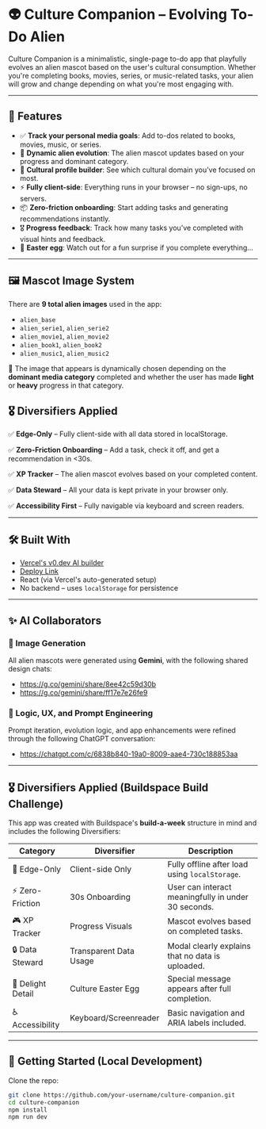 # 👽 Culture Companion – Evolving To-Do Alien

Culture Companion is a minimalistic, single-page to-do app that playfully evolves an alien mascot based on the user's cultural consumption. Whether you're completing books, movies, series, or music-related tasks, your alien will grow and change depending on what you're most engaging with.

---

## 🌟 Features

- ✅ **Track your personal media goals**: Add to-dos related to books, movies, music, or series.
- 👾 **Dynamic alien evolution**: The alien mascot updates based on your progress and dominant category.
- 🧠 **Cultural profile builder**: See which cultural domain you’ve focused on most.
- ⚡ **Fully client-side**: Everything runs in your browser – no sign-ups, no servers.
- 📦 **Zero-friction onboarding**: Start adding tasks and generating recommendations instantly.
- 🎖️ **Progress feedback**: Track how many tasks you’ve completed with visual hints and feedback.
- 🥚 **Easter egg**: Watch out for a fun surprise if you complete everything...

---

## 🖼️ Mascot Image System

There are **9 total alien images** used in the app:

- `alien_base`
- `alien_serie1`, `alien_serie2`
- `alien_movie1`, `alien_movie2`
- `alien_book1`, `alien_book2`
- `alien_music1`, `alien_music2`

🧩 The image that appears is dynamically chosen depending on the **dominant media category** completed and whether the user has made **light** or **heavy** progress in that category.


## 🎖 Diversifiers Applied

✅ **Edge-Only** – Fully client-side with all data stored in localStorage.

✅ **Zero-Friction Onboarding** – Add a task, check it off, and get a recommendation in <30s.

✅ **XP Tracker** – The alien mascot evolves based on your completed content.

✅ **Data Steward** – All your data is kept private in your browser only.

✅ **Accessibility First** – Fully navigable via keyboard and screen readers.


---

## 🛠️ Built With

- [Vercel's v0.dev AI builder](https://v0.dev/chat/5JymOdoj9vi)
- [Deploy Link](https://v0-single-page-to-do-app.vercel.app/)
- React (via Vercel's auto-generated setup)
- No backend – uses `localStorage` for persistence

---

## ✨ AI Collaborators

### 🤖 Image Generation
All alien mascots were generated using **Gemini**, with the following shared design chats:
- https://g.co/gemini/share/8ee42c59d30b
- https://g.co/gemini/share/ff17e7e26fe9

### 🤖 Logic, UX, and Prompt Engineering
Prompt iteration, evolution logic, and app enhancements were refined through the following ChatGPT conversation:
- https://chatgpt.com/c/6838b840-19a0-8009-aae4-730c188853aa

---

## 🎖 Diversifiers Applied (Buildspace Build Challenge)

This app was created with Buildspace's **build-a-week** structure in mind and includes the following Diversifiers:

| Category         | Diversifier              | Description |
|------------------|--------------------------|-------------|
| 💾 Edge-Only     | Client-side Only         | Fully offline after load using `localStorage`. |
| ⚡ Zero-Friction  | 30s Onboarding           | User can interact meaningfully in under 30 seconds. |
| 🎮 XP Tracker     | Progress Visuals         | Mascot evolves based on completed tasks. |
| 🔒 Data Steward   | Transparent Data Usage   | Modal clearly explains that no data is uploaded. |
| 🎉 Delight Detail | Culture Easter Egg       | Special message appears after full completion. |
| ♿ Accessibility  | Keyboard/Screenreader    | Basic navigation and ARIA labels included. |

---

## 🚀 Getting Started (Local Development)

Clone the repo:

```bash
git clone https://github.com/your-username/culture-companion.git
cd culture-companion
npm install
npm run dev

